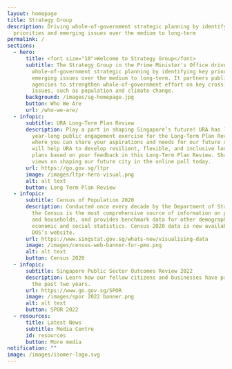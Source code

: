 ```yaml
---
layout: homepage
title: Strategy Group
description: Driving whole-of-government strategic planning by identifying key
  priorities and emerging issues over the medium to long-term
permalink: /
sections:
  - hero:
      title: <font size="10">Welcome to Strategy Group</font>
      subtitle: The Strategy Group in the Prime Minister's Office drives
        whole-of-government strategic planning by identifying key priorities and
        emerging issues over the medium to long-term. It partners public
        agencies to strengthen whole-of-government effort on key cross-cutting
        issues, such as population and climate change.
      background: /images/sg-homepage.jpg
      button: Who We Are
      url: /who-we-are/
  - infopic:
      subtitle: URA Long-Term Plan Review
      description: Play a part in shaping Singapore’s future! URA has launched a
        year-long public engagement exercise for the Long-Term Plan Review,
        where you can share your aspirations and needs for our future city. This
        will help URA to develop resilient, flexible, and inclusive long-term
        plans based on your feedback in this Long-Term Plan Review. Share your
        views on shaping our future city in the online poll today.
      url: https://go.gov.sg/ltpr
      image: /images/ltpr-hero-visual.png
      alt: alt text
      button: Long Term Plan Review
  - infopic:
      subtitle: Census of Population 2020
      description: Conducted once every decade by the Department of Statistics (DOS),
        the Census is the most comprehensive source of information on population
        and households, and provides benchmark data for other demographic,
        economic and social statistics. Census 2020 data is now available on
        DOS’s website.
      url: https://www.singstat.gov.sg/whats-new/visualising-data
      image: /images/census-web-banner-for-pmo.png
      alt: alt text
      button: Census 2020
  - infopic:
      subtitle: Singapore Public Sector Outcomes Review 2022
      description: Learn how our fellow citizens and businesses have progressed over
        the past two years.
      url: https://www.go.gov.sg/SPOR
      image: /images/spor 2022 banner.png
      alt: alt text
      button: SPOR 2022
  - resources:
      title: Latest News
      subtitle: Media Centre
      id: resources
      button: More media
notification: ""
image: /images/isomer-logo.svg
---
```

